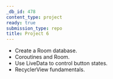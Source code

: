 ```yaml
---
_db_id: 478
content_type: project
ready: true
submission_type: repo
title: Project 6
---
```


- Create a Room database.
- Coroutines and Room.
- Use LiveData to control button states.
- RecyclerView fundamentals.
